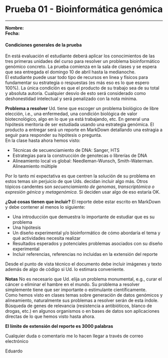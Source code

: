 # Prueba 01 - Bioinformática genómica
___

**Nombre:**  
**Fecha:**
&nbsp;

####  Condiciones generales de la prueba  
En está evaluación el estudiante deberá aplicar los conocimientos de las tres primeras unidades del curso para resolver un problema bioinformático genómico concreto. La prueba comienza en la sala de clases y se espera que sea entregada el domingo 10 de abril hasta la medianoche.  
El estudiante puede usar todo tipo de recursos en linea y físicos para fundamentar su estrategia o respuestas (es más eso es lo que espero 100%). La única condición es que el producto de su trabajo sea de su total y absoluta autoría. Cualquier desvío de esto será considerado como deshonestidad intelectual y será penalizado con la nota mínima. 

**Problema a resolver** Ud. tiene que escoger un problema biológico de libre elección, i.e., una enfermedad, una condición biológica de valor biotecnológico,  algo en lo que ya está trabajando, etc. En general una hipótesis meritoria de ser estudiada usando una estrategia genómica. El producto a entregar será un reporte en MarkDown detallando una estragia a seguir para responder su hipótesis o pregunta.  
En la clase hasta ahora hemos visto:  

-   Técnicas de secuenciamiento de DNA: Sanger, HTS  
-   Estrategias para la construcción de genotecas o librerías de DNA  
-   Alineamiento local vs global: Needleman-Wunsch, Smith-Waterman. Alineamiento múltiple  

Por lo tanto mi expectativa es que centren la solución de su problema en estos temas sin perjuicio de que Uds. decidan incluir algo más. Otros tópicos candentes son *secuenciamiento de genomas*, *transcriptómica o expresión génica* y *metagenómica*. Si deciden usar algo de eso estaría OK.  

**¿Qué cosas tienen que incluir?** El reporte debe estar escrito en MarkDown y debe contener al menos lo siguiente:

- Una introducción que demuestra lo importante de estudiar que es su problema  
- Una hipótesis  
- Un diseño experimental y/o bioinformático de cómo abordaría el tema y qué actividades necesita realizar  
- Resultados esperados y potenciales problemas asociados con su diseño experimental  
- Incluir referencias, referencias no incluidas en la extensión del reporte    

Desde el punto de vista técnico el documento debe incluir imágenes y texto además de algo de código si Ud. lo estimara conveniente.

**Notas** No es necesario que Ud. elija un problema monumental, e.g., curar el cáncer o eliminar el hambre en el mundo. Su problema a resolver simplemente tiene que ser importante o estimulante científicamente.  
Como hemos visto en clases temas sobre generación de datos genómicos y alineamiento, naturalmente sus problemas a resolver serán de esta índole. Búsqueda de genes de relevancia (resistencia a antibióticos, blanco de drogas, etc.) en algunos organismos o en bases de datos son aplicaciones directas de lo que hemos visto hasta ahora.

**El límite de extensión del reporte es 3000 palabras**

Cualquier duda o comentario me lo hacen llegar a través de correo electrónico

Eduardo
<br><br>
<br><br>
